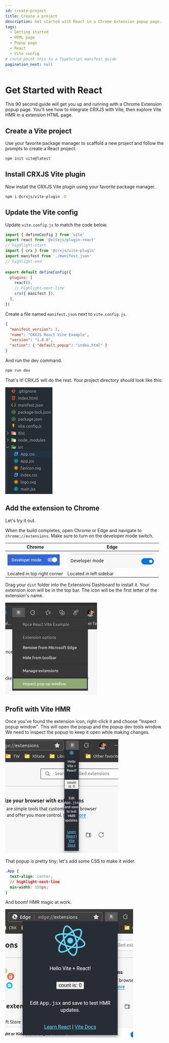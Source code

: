 ```yaml
---
id: create-project
title: Create a project
description: Get started with React in a Chrome Extension popup page.
tags:
  - Getting started
  - HTML page
  - Popup page
  - React
  - Vite config
# could point this to a TypeScript manifest guide
pagination_next: null
---
```


# Get Started with React

This 90 second guide will get you up and running with a Chrome Extension popup
page. You'll see how to integrate CRXJS with Vite, then explore Vite HMR in a
extension HTML page.

## Create a Vite project

Use your favorite package manager to scaffold a new project and follow the
prompts to create a React project.

```sh
npm init vite@latest
```

## Install CRXJS Vite plugin

Now install the CRXJS Vite plugin using your favorite package manager.

```sh
npm i @crxjs/vite-plugin -D
```

## Update the Vite config

Update `vite.config.js` to match the code below.

```js title=vite.config.js
import { defineConfig } from 'vite'
import react from '@vitejs/plugin-react'
// highlight-start
import { crx } from '@crxjs/vite-plugin'
import manifest from './manifest.json'
// highlight-end

export default defineConfig({
  plugins: [
    react(),
    // highlight-next-line
    crx({ manifest }),
  ],
})
```

Create a file named `manifest.json` next to `vite.config.js`.

```json title=manifest.json
{
  "manifest_version": 3,
  "name": "CRXJS React Vite Example",
  "version": "1.0.0",
  "action": { "default_popup": "index.html" }
}
```

And run the dev command.

```sh
npm run dev
```

That's it! CRXJS will do the rest. Your project directory should look like this:

![RPCE File Structure](./assets/start-initial-files.png)

## Add the extension to Chrome

Let's try it out.

When the build completes, open Chrome or Edge and navigate to
`chrome://extensions`. Make sure to turn on the developer mode switch.

| Chrome                                                                | Edge                                                              |
| --------------------------------------------------------------------- | ----------------------------------------------------------------- |
| ![Chrome developer mode switch](../assets/dev-mode-switch-chrome.png) | ![Edge developer mode switch](../assets/dev-mode-switch-edge.png) |
| Located in top right corner                                           | Located in left sidebar                                           |

Drag your `dist` folder into the Extensions Dashboard to install it. Your
extension icon will be in the top bar. The icon will be the first letter of the
extension's name.

<!-- TODO: update manifest with {name: CRXJS Vite React Example} -->

![Chrome Extension icon context menu](./assets/start-context-menu-inspect.png)

## Profit with Vite HMR

Once you've found the extension icon, right-click it and choose "Inspect popup
window". This will open the popup and the popup dev tools window. We need to
inspect the popup to keep it open while making changes.

![Popup without min-width](./assets/start-starter-narrow.png)

That popup is pretty tiny; let's add some CSS to make it wider.

```css title=App.css
.App {
  text-align: center;
  // highlight-next-line
  min-width: 350px;
}
```

And boom! HMR magic at work.

![Popup with min-width](./assets/start-starter-wide.png)
